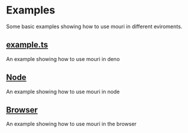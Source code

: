 # Examples

Some basic examples showing how to use mouri in different eviroments.

## [example.ts](./example.ts)
An example showing how to use mouri in deno

## [Node](./node/)
An example showing how to use mouri in node

## [Browser](./browser/)
An example showing how to use mouri in the browser
